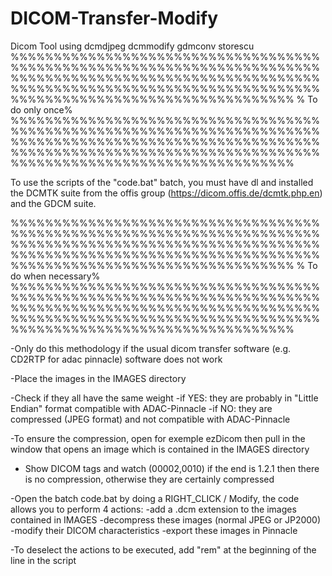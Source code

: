 # DICOM-Transfer-Modify
Dicom Tool using dcmdjpeg dcmmodify gdmconv storescu
%%%%%%%%%%%%%%%%%%%%%%%%%%%%%%%%%%%%%%%%%%%%%%%%%%%%%%%%%%%%%%%%%%%%%%%%%%%%%%%%%%%%%%%%%%%%%%%%%%%%%%%%%%%%%%%%%%%%%%%%%%%%%%%%%%%%%%%%%%%%%%%%%%%%%%%%%%%%%%%%%%%%%%%%%%%%%%%%%
% To do only once%
%%%%%%%%%%%%%%%%%%%%%%%%%%%%%%%%%%%%%%%%%%%%%%%%%%%%%%%%%%%%%%%%%%%%%%%%%%%%%%%%%%%%%%%%%%%%%%%%%%%%%%%%%%%%%%%%%%%%%%%%%%%%%%%%%%%%%%%%%%%%%%%%%%%%%%%%%%%%%%%%%%%%%%%%%%%%%%%%%


To use the scripts of the "code.bat" batch, you must have dl and installed the DCMTK suite
from the offis group (https://dicom.offis.de/dcmtk.php.en) and the GDCM suite.



%%%%%%%%%%%%%%%%%%%%%%%%%%%%%%%%%%%%%%%%%%%%%%%%%%%%%%%%%%%%%%%%%%%%%%%%%%%%%%%%%%%%%%%%%%%%%%%%%%%%%%%%%%%%%%%%%%%%%%%%%%%%%%%%%%%%%%%%%%%%%%%%%%%%%%%%%%%%%%%%%%%%%%%%%%%%%%%%%
% To do when necessary%
%%%%%%%%%%%%%%%%%%%%%%%%%%%%%%%%%%%%%%%%%%%%%%%%%%%%%%%%%%%%%%%%%%%%%%%%%%%%%%%%%%%%%%%%%%%%%%%%%%%%%%%%%%%%%%%%%%%%%%%%%%%%%%%%%%%%%%%%%%%%%%%%%%%%%%%%%%%%%%%%%%%%%%%%%%%%%%%%%

-Only do this methodology if the usual dicom transfer software (e.g. CD2RTP for adac pinnacle) software does not work

-Place the images in the IMAGES directory

-Check if they all have the same weight
  -if YES: they are probably in "Little Endian" format compatible with ADAC-Pinnacle
  -if NO: they are compressed (JPEG format) and not compatible with ADAC-Pinnacle

-To ensure the compression, open for exemple ezDicom then pull in the window that opens an image which is contained in the IMAGES directory

- Show DICOM tags and watch (00002,0010) if the end is 1.2.1 then there is no compression, otherwise they are certainly compressed

-Open the batch code.bat by doing a RIGHT_CLICK / Modify, the code allows you to perform 4 actions:
  -add a .dcm extension to the images contained in IMAGES
  -decompress these images (normal JPEG or JP2000)
  -modify their DICOM characteristics
  -export these images in Pinnacle

-To deselect the actions to be executed, add "rem" at the beginning of the line in the script
